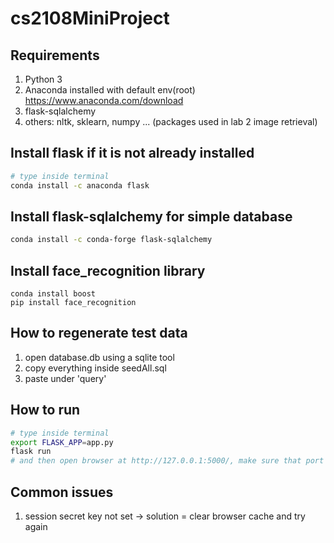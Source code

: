 # cs2108MiniProject

## Requirements
1. Python 3
2. Anaconda installed with default env(root) https://www.anaconda.com/download
3. flask-sqlalchemy
4. others: nltk, sklearn, numpy ... (packages used in lab 2 image retrieval)

## Install flask if it is not already installed
``` bash
# type inside terminal
conda install -c anaconda flask 
```

## Install flask-sqlalchemy for simple database

``` bash
conda install -c conda-forge flask-sqlalchemy 
```

## Install face_recognition library
```
conda install boost
pip install face_recognition
```

## How to regenerate test data
1. open database.db using a sqlite tool
2. copy everything inside seedAll.sql 
3. paste under 'query'

## How to run 
``` bash
# type inside terminal
export FLASK_APP=app.py
flask run
# and then open browser at http://127.0.0.1:5000/, make sure that port is not being used
```


## Common issues
1. session secret key not set -> solution = clear browser cache and try again
